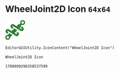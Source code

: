 # WheelJoint2D Icon `64x64`
<img src="/img/WheelJoint2D%20Icon.png" width=64 height=64>

``` CSharp
EditorGUIUtility.IconContent("WheelJoint2D Icon")
```
```
WheelJoint2D Icon
```
```
1708099298358537599
```
